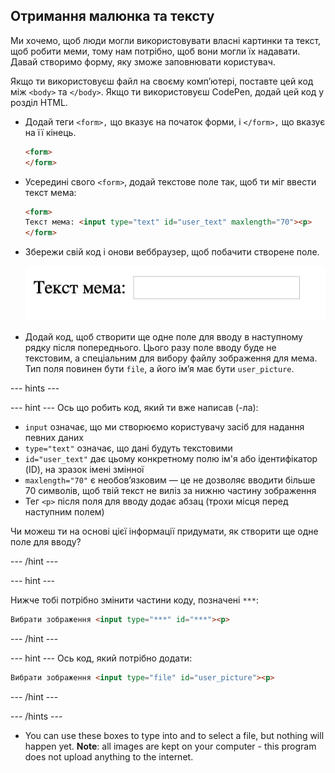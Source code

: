 ## Отримання малюнка та тексту

Ми хочемо, щоб люди могли використовувати власні картинки та текст, щоб робити меми, тому нам потрібно, щоб вони могли їх надавати. Давай створимо форму, яку зможе заповнювати користувач.

Якщо ти використовуєш файл на своєму комп’ютері, поставте цей код між `<body>` та `</body>`. Якщо ти використовуєш CodePen, додай цей код у розділ HTML.

- Додай теги `<form>,` що вказує на початок форми, і `</form>,` що вказує на її кінець.

    ```html
    <form>
    </form>
    ```

- Усередині свого `<form>`, додай текстове поле так, щоб ти міг ввести текст мема:

  ```html
  <form>
  Текст мема: <input type="text" id="user_text" maxlength="70"><p>
  </form>
  ```

- Збережи свій код і онови веббраузер, щоб побачити створене поле.

    ![First box](images/first-box.png)

- Додай код, щоб створити ще одне поле для вводу в наступному рядку після попереднього. Цього разу поле вводу буде не текстовим, а спеціальним для вибору файлу зображення для мема. Тип поля повинен бути `file`, а його ім’я має бути `user_picture`.

--- hints ---

--- hint --- Ось що робить код, який ти вже написав (-ла):

  * `input` означає, що ми створюємо користувачу засіб для надання певних даних
  * `type="text"` означає, що дані будуть текстовими
  * `id="user_text"` дає цьому конкретному полю ім'я або ідентифікатор (ID), на зразок імені змінної
  * `maxlength="70"` є необов’язковим — це не дозволяє вводити більше 70 символів, щоб твій текст не виліз за нижню частину зображення
  * Тег `<p>` після поля для вводу додає абзац (трохи місця перед наступним полем)

Чи можеш ти на основі цієї інформації придумати, як створити ще одне поле для вводу?

--- /hint ---

--- hint ---

Нижче тобі потрібно змінити частини коду, позначені `***`:

```html
Вибрати зображення <input type="***" id="***"><p>
```

--- /hint ---

--- hint --- Ось код, який потрібно додати:

```html
Вибрати зображення <input type="file" id="user_picture"><p>
```
--- /hint ---

--- /hints ---

- You can use these boxes to type into and to select a file, but nothing will happen yet. **Note**: all images are kept on your computer - this program does not upload anything to the internet.
